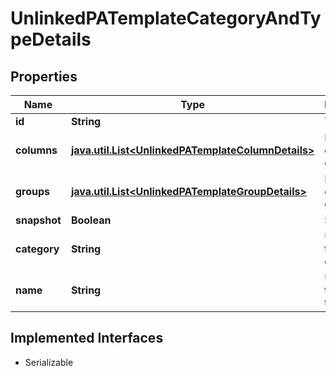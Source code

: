 

# UnlinkedPATemplateCategoryAndTypeDetails


## Properties

Name | Type | Description | Notes
------------ | ------------- | ------------- | -------------
**id** | **String** | Type Id |  [optional]
**columns** | [**java.util.List&lt;UnlinkedPATemplateColumnDetails&gt;**](UnlinkedPATemplateColumnDetails.md) | List of default columns |  [optional]
**groups** | [**java.util.List&lt;UnlinkedPATemplateGroupDetails&gt;**](UnlinkedPATemplateGroupDetails.md) | List of default groupings |  [optional]
**snapshot** | **Boolean** | Snapshot |  [optional]
**category** | **String** | Unlinked template category |  [optional]
**name** | **String** | Unlinked template type |  [optional]


## Implemented Interfaces

* Serializable



